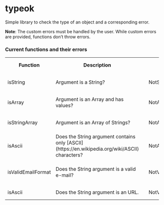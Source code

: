 # typeok
Simple library to check the type of an object and a corresponding error.

**Note**: The custom errors must be handled by the user. While custom errors are provided, functions don’t throw errors.

### Current functions and their errors

<table>
    <tr>
        <th>Function</th>
        <th>Description</th>
        <th></th>
        <th>Error</th>
        <th>Error message</th>
    </tr>
    <tr>
        <td>isString</td>
        <td>Argument is a String?</td>
        <td></td>
        <td>NotStringError</td>
        <td>It’s not a valid String.</td>
    </tr>
    <tr>
        <td>isArray</td>
        <td>Argument is an Array and has values?</td>
        <td></td>
        <td>NotArrayError</td>
        <td>It’s not a valid Array.</td>
    </tr>
    <tr>
        <td>isStringArray</td>
        <td>Argument is an Array of Strings?</td>
        <td></td>
        <td>NotArrayStringsError</td>
        <td>It’s not a valid Array of Strings.</td>
    </tr>
    <tr>
        <td>isAscii</td>
        <td>Does the String argument contains only [ASCII](https://en.wikipedia.org/wiki/ASCII) characters?</td>
        <td></td>
        <td>NotAsciiStringError</td>
        <td>The String has non-ASCII characters.</td>
    </tr>
    <tr>
        <td>isValidEmailFormat</td>
        <td>Does the String argument is a valid e-mail?</td>
        <td></td>
        <td>NotValidEmailAddressError</td>
        <td>It’s not a valid e-mail address.</td>
    </tr>
    <tr>
        <td>isAscii</td>
        <td>Does the String argument is an URL.</td>
        <td></td>
        <td>NotValidURLError</td>
        <td>It’s not a valid URL.</td>
    </tr>
</table>
